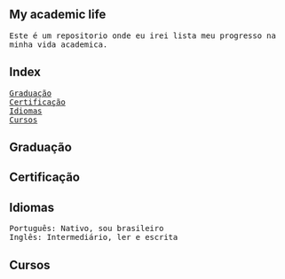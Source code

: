 ## My academic life
<samp>Este é um repositorio onde eu irei lista meu progresso na minha vida academica.</samp>

## Index
<samp> [Graduação](https:github.com/leonardoSSm/#graduação)</samp></br>
<samp> [Certificação](https:github.com/leonardoSSm/#certificação)</samp></br>
<samp> [Idiomas](https:github.com/leonardoSSm/#idiomas)</samp></br>
<samp> [Cursos](https:github.com/leonardoSSm/#cursos)</samp></br>
## Graduação


## Certificação

## Idiomas
<samp> Português: Nativo, sou brasileiro </samp></br>
<samp>Inglês: Intermediário, ler e escrita </samp></br>

## Cursos
